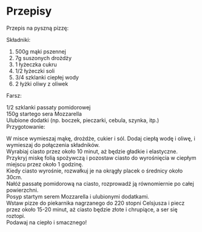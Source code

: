 # Przepisy

Przepis na pyszną pizzę:

Składniki:

1. 500g mąki pszennej<br>
2. 7g suszonych drożdży<br>
3. 1 łyżeczka cukru<br>
4. 1/2 łyżeczki soli<br>
5. 3/4 szklanki ciepłej wody<br>
6. 2 łyżki oliwy z oliwek<br>

Farsz:<br>

1/2 szklanki passaty pomidorowej<br>
150g startego sera Mozzarella<br>
Ulubione dodatki (np. boczek, pieczarki, cebula, szynka, itp.)<br>
Przygotowanie:

W misce wymieszaj mąkę, drożdże, cukier i sól. Dodaj ciepłą wodę i oliwę, i wymieszaj do połączenia składników.<br>
Wyrabiaj ciasto przez około 10 minut, aż będzie gładkie i elastyczne.<br>
Przykryj miskę folią spożywczą i pozostaw ciasto do wyrośnięcia w ciepłym miejscu przez około 1 godzinę.<br>
Kiedy ciasto wyrośnie, rozwałkuj je na okrągły placek o średnicy około 30cm.<br>
Nałóż passatę pomidorową na ciasto, rozprowadź ją równomiernie po całej powierzchni.<br>
Posyp startym serem Mozzarella i ulubionymi dodatkami.<br>
Wstaw pizze do piekarnika nagrzanego do 220 stopni Celsjusza i piecz przez około 15-20 minut, aż ciasto będzie złote i chrupiące, a ser się roztopi.<br>
Podawaj na ciepło i smacznego!<br>
